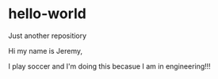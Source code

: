 # hello-world
Just another repositiory

Hi my name is Jeremy,

I play soccer and I'm doing this becasue I am in engineering!!!
